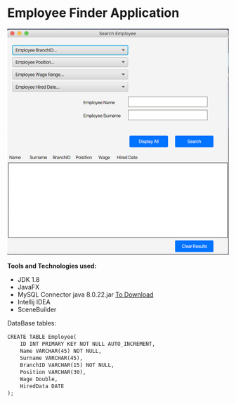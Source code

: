 # Employee Finder Application

![alt text](https://github.com/ahmetduser/EmployeeFinderApplication/blob/master/ApplicationImage.png?raw=true)


**Tools and Technologies used:**

- JDK 1.8
- JavaFX
- MySQL Connector java 8.0.22.jar [To Download](https://dev.mysql.com/downloads/connector/j/)
- Intellij IDEA
- SceneBuilder

DataBase tables:

```
CREATE TABLE Employee(
	ID INT PRIMARY KEY NOT NULL AUTO_INCREMENT,
    Name VARCHAR(45) NOT NULL,
    Surname VARCHAR(45),
    BranchID VARCHAR(15) NOT NULL,
    Position VARCHAR(30),
    Wage Double,
    HiredData DATE
);
```
